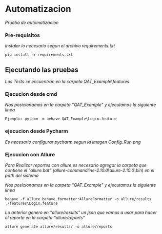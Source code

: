 # Automatizacion

_Prueba de automatizacion_


### Pre-requisitos

_instalar lo necesario segun el archivo requirements.txt_

```
pip install -r requirements.txt
```

## Ejecutando las pruebas 

_Los Tests se encuentran en la carpeta QAT_Example\features_

### Ejecucion desde cmd 

_Nos posicionamos en la carpeta "QAT_Example" y ejecutamos la siguiente linea_

```
Ejemplo: python -m behave QAT_Example\Login.feature
```

### ejecucion desde Pycharm 

_Es necesario configurar pycharm segun la imagen Config_Run.png_

### Ejecucion con Allure 

_Para Realizar reportes con allure es necesario agregar la carpeta que contiene el "allure.bat"
 (allure-commandline-2.10.0\allure-2.10.0\bin) en el path del sistema_
 
_Nos posicionamos en la carpeta "QAT_Example" y ejecutamos la siguiente linea_

```
behave -f allure_behave.formatter:AllureFormatter -o allure/results ./features\Login.feature
```
_Lo anterior genero en "allure/results" un json que vamos a usar para hacer el reporte en la carpeta "allure/reports"_

```
allure generate allure/results/ -o allure/reports
```
